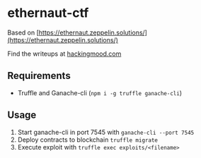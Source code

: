 # ethernaut-ctf
Based on [https://ethernaut.zeppelin.solutions/](https://ethernaut.zeppelin.solutions/)

Find the writeups at [hackingmood.com](https://hackingmood.com)

## Requirements
- Truffle and Ganache-cli (`npm i -g truffle ganache-cli`)

## Usage
1. Start ganache-cli in port 7545 with `ganache-cli --port 7545`
2. Deploy contracts to blockchain `truffle migrate`
3. Execute exploit with `truffle exec exploits/<filename>`
